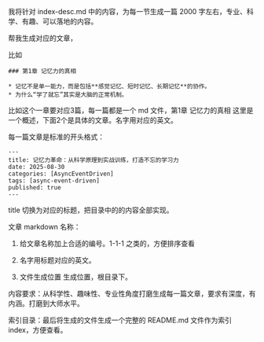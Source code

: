 我将针对 index-desc.md 中的内容，为每一节生成一篇 2000 字左右，专业、科学、有趣、可以落地的内容。

帮我生成对应的文章，

比如

```
### 第1章 记忆力的真相

* 记忆不是单一能力，而是包括**感觉记忆、短时记忆、长期记忆**的协作。
* 为什么“学了就忘”其实是大脑的正常机制。
```

比如这个一章要对应3篇，每一篇都是一个 md 文件，第1章 记忆力的真相 这里是一个概述，下面2个是具体的文章。名字用对应的英文。


每一篇文章是标准的开头格式：

```
---
title: 记忆力革命：从科学原理到实战训练，打造不忘的学习力
date: 2025-08-30
categories: [AsyncEventDriven]
tags: [async-event-driven]
published: true
---
```

title 切换为对应的标题，把目录中的的内容全部实现。

文章 markdown 名称：

1) 给文章名称加上合适的编号。1-1-1 之类的，方便排序查看

2) 名字用标题对应的英文。

3) 文件生成位置 生成位置，根目录下。

内容要求：从科学性、趣味性、专业性角度打磨生成每一篇文章，要求有深度，有内涵。打磨到大师水平。

索引目录：最后将生成的文件生成一个完整的 README.md 文件作为索引 index，方便查看。

